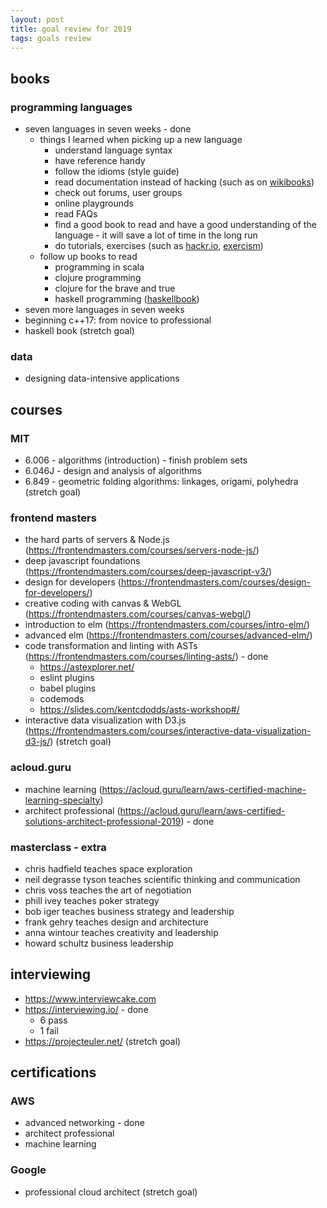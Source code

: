 ```yaml
---
layout: post
title: goal review for 2019
tags: goals review
---
```


## books

### programming languages

* seven languages in seven weeks - done
  * things I learned when picking up a new language
    * understand language syntax
    * have reference handy
    * follow the idioms (style guide)
    * read documentation instead of hacking (such as on [wikibooks](https://en.wikibooks.org/))
    * check out forums, user groups
    * online playgrounds
    * read FAQs
    * find a good book to read and have a good understanding of the language - it will save a lot of time in the long run
    * do tutorials, exercises (such as [hackr.io](https://hackr.io), [exercism](https://exercism.io/my/tracks))
  * follow up books to read
    * programming in scala
    * clojure programming
    * clojure for the brave and true
    * haskell programming ([haskellbook](http://haskellbook.com/))
* seven more languages in seven weeks
* beginning c++17: from novice to professional
* haskell book (stretch goal)

### data

* designing data-intensive applications

## courses

### MIT

* 6.006 - algorithms (introduction) - finish problem sets
* 6.046J - design and analysis of algorithms
* 6.849 - geometric folding algorithms: linkages, origami, polyhedra (stretch goal)

### frontend masters

* the hard parts of servers & Node.js (https://frontendmasters.com/courses/servers-node-js/)
* deep javascript foundations (https://frontendmasters.com/courses/deep-javascript-v3/)
* design for developers (https://frontendmasters.com/courses/design-for-developers/)
* creative coding with canvas & WebGL (https://frontendmasters.com/courses/canvas-webgl/)
* introduction to elm (https://frontendmasters.com/courses/intro-elm/)
* advanced elm (https://frontendmasters.com/courses/advanced-elm/)
* code transformation and linting with ASTs (https://frontendmasters.com/courses/linting-asts/) - done
  * https://astexplorer.net/
  * eslint plugins
  * babel plugins
  * codemods
  * https://slides.com/kentcdodds/asts-workshop#/
* interactive data visualization with D3.js (https://frontendmasters.com/courses/interactive-data-visualization-d3-js/) (stretch goal)

### acloud.guru

* machine learning (https://acloud.guru/learn/aws-certified-machine-learning-specialty)
* architect professional (https://acloud.guru/learn/aws-certified-solutions-architect-professional-2019) - done

### masterclass - extra

* chris hadfield teaches space exploration
* neil degrasse tyson teaches scientific thinking and communication
* chris voss teaches the art of negotiation
* phill ivey teaches poker strategy
* bob iger teaches business strategy and leadership
* frank gehry teaches design and architecture
* anna wintour teaches creativity and leadership
* howard schultz business leadership

## interviewing

* https://www.interviewcake.com
* https://interviewing.io/ - done
  * 6 pass
  * 1 fail
* https://projecteuler.net/ (stretch goal)

## certifications

### AWS

* advanced networking - done
* architect professional
* machine learning

### Google

* professional cloud architect (stretch goal)
